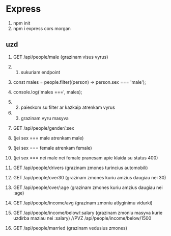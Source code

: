 # Express

1. npm init
1. npm i express cors morgan

## uzd

1. GET /api/people/male (grazinam visus vyrus)
1. 1. sukuriam endpoint
1. const males = people.filter((person) => person.sex === 'male');
1. console.log('males ===', males);
1. 2. paieskom su filter ar kazkaip atrenkam vyrus
1. 3. grazinam vyru masyva

1. GET /api/people/gender/:sex
1. (jei sex === male atrenkam male)
1. (jei sex === female atrenkam female)
1. (jei sex === nei male nei female pranesam apie klaida su status 400)

1. GET /api/people/drivers (grazinam zmones turincius automobili)

1. GET /api/people/over30 (grazinam zmones kuriu amzius daugiau nei 30)

1. GET /api/people/over/:age (grazinam zmones kuriu amzius daugiau nei :age)

1. GET /api/people/income/avg (grazinam zmoniu atlyginimu vidurki)

1. GET /api/people/income/below/:salary (grazinam zmoniu masyva kurie uzdirba maziau nei :salary)
   //PVZ /api/people/income/below/1500

1. GET /api/people/married (grazinam vedusius zmones)
